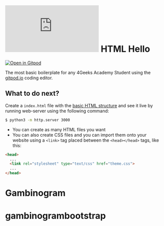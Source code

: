 # ![4Geeks Logo](http://assets.breatheco.de/apis/img/images.php?blob&random&cat=icon&tags=4geeks,16) HTML Hello

[![Open in Gitpod](https://gitpod.io/button/open-in-gitpod.svg)](https://gitpod.io#https://github.com/4GeeksAcademy/vanillajs-hello.git)

The most basic boilerplate for any 4Geeks Academy Student using the [gitpod.io](gitpod.io) coding editor.

## What to do next?

Create a `index.html` file with the [basic HTML structure](http://content.breatheco.de/lesson/what-is-html-learn-html#page-structure) and see it live by running web-server using the following command:
```sh
$ python3 -m http.server 3000
```

- You can create as many HTML files you want
- You can also create CSS files and you can import them onto your website using a `<link>` tag placed between the `<head></head>` tags, like this:

```html
<head>
  ...
  <link rel="stylesheet" type="text/css" href="theme.css">
  ...
</head>
```
# Gambinogram
# gambinogrambootstrap
